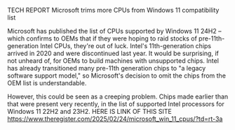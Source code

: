 TECH REPORT 
Microsoft trims more CPUs from Windows 11 compatibility list

Microsoft has published the list of CPUs supported by Windows 11 24H2 – which confirms to OEMs that if they were hoping to raid stocks of pre-11th-generation Intel CPUs, they're out of luck.
Intel's 11th-generation chips arrived in 2020 and were discontinued last year. It would be surprising, if not unheard of, for OEMs to build machines with unsupported chips. Intel has already transitioned many pre-11th generation chips to "a legacy software support model," so Microsoft's decision to omit the chips from the OEM list is understandable.

However, this could be seen as a  creeping problem. Chips made earlier than that were present very recently, in the list of supported Intel processors for Windows 11 22H2 and 23H2.
HERE IS LINK OF THIS SITE 
https://www.theregister.com/2025/02/24/microsoft_win_11_cpus/?td=rt-3a
